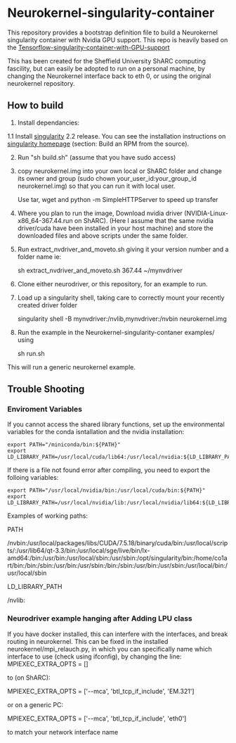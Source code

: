 # Neurokernel-singularity-container
This repository provides a bootstrap definition file to build a Neurokernel singularity container with Nvidia GPU support. This repo is heavily based on the [Tensorflow-singularity-container-with-GPU-support](https://github.com/jdongca2003/Tensorflow-singularity-container-with-GPU-support)

This has been created for the Sheffield University ShARC computing fascility, but can easily be adopted to run on a personal machine, by changing the Neurokernel interface back to eth 0, or using the original neurokernel repository.

## How to build

 1. Install dependancies: 

 1.1 Install [singularity](http://singularity.lbl.gov/all-releases) 2.2 release. You can see the installation instructions on [singularity homepage](http://singularity.lbl.gov/install-linux) (section: Build an RPM from the source).

 2. Run "sh build.sh" (assume that you have sudo access) 

 3. copy neurokernel.img into your own local or ShARC folder and change its owner and group (sudo chown your_user_id:your_group_id neurokernel.img) so that you can run it with local user.

    Use tar, wget and python -m SimpleHTTPServer to speed up transfer


 4. Where you plan to run the image, Download nvidia driver (NVIDIA-Linux-x86_64-367.44.run on ShARC). (Here I assume that the same nvidia driver/cuda have been installed in your host machine) and store the downloaded files and above scripts under the same folder.

 5. Run extract_nvdriver_and_moveto.sh giving it your version number and a folder name ie:

    sh extract_nvdriver_and_moveto.sh 367.44 ~/mynvdriver

 6. Clone either neurodriver, or this repository, for an example to run.

 7. Load up a singularity shell, taking care to correctly mount your recently created driver folder

    singularity shell -B mynvdriver:/nvlib,mynvdriver:/nvbin neurokernel.img

 8. Run the example in the Neurokernel-singularity-contaner  examples/ using

    sh run.sh

This will run a generic neurokernel example.

## Trouble Shooting

### Enviroment Variables

If you cannot access the shared library functions, set up the environmental variables for the conda isntallation and the nvidia installation:

    export PATH="/miniconda/bin:${PATH}"
    export LD_LIBRARY_PATH=/usr/local/cuda/lib64:/usr/local/nvidia:${LD_LIBRARY_PATH}

If there is a file not found error after compiling, you need to export the folloing variables:

    export PATH="/usr/local/nvidia/bin:/usr/local/cuda/bin:${PATH}"
    export LD_LIBRARY_PATH=/usr/local/nvidia/lib:/usr/local/nvidia/lib64:${LD_LIBRARY_PATH}


Examples of working paths:

PATH

/nvbin:/usr/local/packages/libs/CUDA/7.5.18/binary/cuda/bin:/usr/local/scripts/:/usr/lib64/qt-3.3/bin:/usr/local/sge/live/bin/lx-amd64:/bin:/usr/bin:/usr/local/sbin:/usr/sbin:/opt/singularity/bin:/home/co1art/bin:/bin:/sbin:/usr/bin:/usr/sbin:/bin:/sbin:/usr/bin:/usr/sbin:/usr/local/bin:/usr/local/sbin

LD_LIBRARY_PATH

/nvlib:



### Neurodriver example hanging after Adding LPU class

If you have docker installed, this can interfere with the interfaces, and break routing in neurokernel.
This can be fixed in the installed neurokernel/mpi_relauch.py, in which you can specifically name which interface to use (check using ifconfig), by changing the line:
MPIEXEC_EXTRA_OPTS = []

to (on ShARC):

MPIEXEC_EXTRA_OPTS = ['--mca', 'btl_tcp_if_include', 'EM.321'] 

or on a generic PC:
 
MPIEXEC_EXTRA_OPTS = ['--mca', 'btl_tcp_if_include', 'eth0'] 

to match your network interface name



